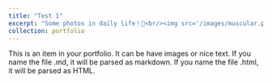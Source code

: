 ```yaml
---
title: "Test 1"
excerpt: "Some photos in daily life！🥰<br/><img src='/images/muscular.png'>"
collection: portfolio
---
```


This is an item in your portfolio. It can be have images or nice text. If you name the file .md, it will be parsed as markdown. If you name the file .html, it will be parsed as HTML. 
